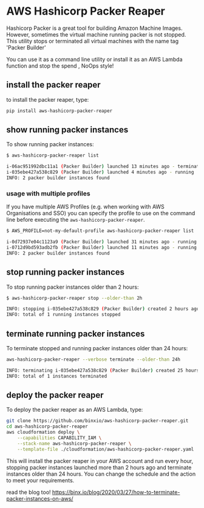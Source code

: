 # AWS Hashicorp Packer Reaper
Hashicorp Packer is a great tool for building Amazon Machine Images. However, sometimes the virtual machine running packer
is not stopped. This utility stops or terminated all virtual machines with the name tag 'Packer Builder'

You can use it as a command line utility or install it as an AWS Lambda function and stop the spend , NoOps style!

## install the packer reaper
to install the packer reaper, type:

```sh
pip install aws-hashicorp-packer-reaper
```

## show running packer instances
To show running packer instances:
```sh
$ aws-hashicorp-packer-reaper list

i-06ac951992dbc11a1 (Packer Builder) launched 13 minutes ago - terminated
i-035ebe427a538c829 (Packer Builder) launched 4 minutes ago - running
INFO: 2 packer builder instances found
```
### usage with multiple profiles
If you have multiple AWS Profiles (e.g. when working with AWS Organisations and SSO) you can specify the profile to use on the command line before executing the `aws-hashicorp-packer-reaper`.

```sh
$ AWS_PROFILE=not-my-default-profile aws-hashicorp-packer-reaper list

i-0d72937e04c1123a9 (Packer Builder) launched 31 minutes ago - running
i-0712d9bd593adb2fb (Packer Builder) launched 11 minutes ago - running
INFO: 2 packer builder instances found
```

## stop running packer instances
To stop running packer instances older than 2 hours:
```sh
$ aws-hashicorp-packer-reaper stop --older-than 2h

INFO: stopping i-035ebe427a538c829 (Packer Builder) created 2 hours ago
INFO: total of 1 running instances stopped
```

## terminate running packer instances
To terminate stopped and running packer instances older than 24 hours:
```sh
aws-hashicorp-packer-reaper --verbose terminate --older-than 24h

INFO: terminating i-035ebe427a538c829 (Packer Builder) created 25 hours ago
INFO: total of 1 instances terminated
```

## deploy the packer reaper
To deploy the packer reaper as an AWS Lambda, type:

```sh
git clone https://github.com/binxio/aws-hashicorp-packer-reaper.git
cd aws-hashicorp-packer-reaper
aws cloudformation deploy \
	--capabilities CAPABILITY_IAM \
	--stack-name aws-hashicorp-packer-reaper \
	--template-file ./cloudformation/aws-hashicorp-packer-reaper.yaml
```
This will install the packer reaper in your AWS account and run every hour, stopping packer instances 
launched more than 2 hours ago and terminate instances older than 24 hours. You can change the schedule
and the action to meet your requirements.

read the blog too! https://binx.io/blog/2020/03/27/how-to-terminate-packer-instances-on-aws/
